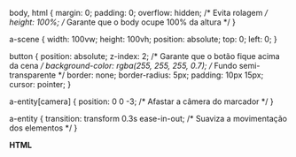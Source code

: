 body, html {
    margin: 0;
    padding: 0;
    overflow: hidden; /* Evita rolagem */
    height: 100%; /* Garante que o body ocupe 100% da altura */
}

a-scene {
    width: 100vw;
    height: 100vh;
    position: absolute;
    top: 0;
    left: 0;
}

button {
    position: absolute;
    z-index: 2; /* Garante que o botão fique acima da cena */
    background-color: rgba(255, 255, 255, 0.7); /* Fundo semi-transparente */
    border: none;
    border-radius: 5px;
    padding: 10px 15px;
    cursor: pointer;
}

a-entity[camera] {
    position: 0 0 -3; /* Afastar a câmera do marcador */
}

a-entity {
    transition: transform 0.3s ease-in-out; /* Suaviza a movimentação dos elementos */
}


**HTML**

<a-entity id="gauge-OEE" position="-1.5 0 0" scale="1.2 1.2 1.2" material="color: blue;">
<a-plane position="0 0 0" rotation="-90 0 0" width="1" height="1" color="blue"></a-plane>

<!DOCTYPE html>
<html lang="pt-br">
<head>
    <meta charset="UTF-8">
    <meta name="viewport" content="width=device-width, initial-scale=1.0, maximum-scale=1.0, user-scalable=no">
    <title>AR KPI Dashboard</title>
    <script src="https://aframe.io/releases/1.2.0/aframe.min.js"></script>
    <script src="https://cdn.rawgit.com/jeromeetienne/AR.js/master/aframe/build/aframe-ar.js"></script>
    <script>
         AFRAME.registerComponent('draggable', {
        schema: {
          startPos: {type: 'vec3', default: {x: 0, y: 0, z: 0}},
          isDragging: {type: 'boolean', default: false}
        },

        init: function () {
          this.startPos = new THREE.Vector3();
          this.el.addEventListener('mousedown', this.onMouseDown.bind(this));
          this.el.addEventListener('mouseup', this.onMouseUp.bind(this));
          this.el.addEventListener('mouseleave', this.onMouseUp.bind(this));
          this.el.addEventListener('touchstart', this.onMouseDown.bind(this));
          this.el.addEventListener('touchend', this.onMouseUp.bind(this));
        },

        onMouseDown: function (evt) {
          this.data.isDragging = true;
          this.startPos.copy(this.el.object3D.position);
          this.el.sceneEl.addEventListener('mousemove', this.onMouseMove.bind(this));
          this.el.sceneEl.addEventListener('touchmove', this.onMouseMove.bind(this));
        },

        onMouseUp: function (evt) {
          this.data.isDragging = false;
          this.el.sceneEl.removeEventListener('mousemove', this.onMouseMove.bind(this));
          this.el.sceneEl.removeEventListener('touchmove', this.onMouseMove.bind(this));
        },

        onMouseMove: function (evt) {
          if (this.data.isDragging) {
            const mouse = new THREE.Vector2();
            const rect = this.el.sceneEl.canvas.getBoundingClientRect();
            mouse.x = ((evt.clientX - rect.left) / rect.width) * 2 - 1;
            mouse.y = -((evt.clientY - rect.top) / rect.height) * 2 + 1;

            const raycaster = new THREE.Raycaster();
            raycaster.setFromCamera(mouse, this.el.sceneEl.camera);
            const intersection = raycaster.intersectObjects(this.el.sceneEl.object3D.children);

            if (intersection.length > 0) {
              const newPos = intersection[0].point;
              this.el.object3D.position.set(newPos.x, newPos.y, newPos.z);
            }
          }
        }
      });

        function getRandomInitialValue() {
            return Math.floor(Math.random() * 101);
        }

        function getRandomValue(currentValue) {
            const randomChange = Math.floor(Math.random() * 11) - 5;
            let newValue = currentValue + randomChange;
            newValue = Math.max(0, Math.min(newValue, 100));
            return newValue;
        }

        function updateGauge(value, textId, ringId) {
            const textEntity = document.getElementById(textId);
            textEntity.setAttribute('value', textId.split('-')[1] + ': ' + value + '%');

            const ringEntity = document.getElementById(ringId);
            const greenValue = Math.floor((value / 100) * 255);
            const redValue = 255 - greenValue;
            const color = rgb($,{redValue}, $,{greenValue}, 0);
            ringEntity.setAttribute('color', color);

            const thetaLength = (value / 100) * 360;
            ringEntity.setAttribute('theta-length', thetaLength);
        }

        function initializeGauges() {
            let oeeValue = getRandomInitialValue();
            let dispValue = getRandomInitialValue();
            let perfValue = getRandomInitialValue();
            let qualValue = getRandomInitialValue();

            updateGauge(oeeValue, 'text-OEE', 'ring-OEE');
            updateGauge(dispValue, 'text-Disponibilidade', 'ring-Disponibilidade');
            updateGauge(perfValue, 'text-Performance', 'ring-Performance');
            updateGauge(qualValue, 'text-Qualidade', 'ring-Qualidade');
        }

        function randomUpdate() {
            let oeeValue = parseInt(document.getElementById('text-OEE').getAttribute('value').split(': ')[1].replace('%', ''));
            let dispValue = parseInt(document.getElementById('text-Disponibilidade').getAttribute('value').split(': ')[1].replace('%', ''));
            let perfValue = parseInt(document.getElementById('text-Performance').getAttribute('value').split(': ')[1].replace('%', ''));
            let qualValue = parseInt(document.getElementById('text-Qualidade').getAttribute('value').split(': ')[1].replace('%', ''));

            oeeValue = getRandomValue(oeeValue);
            dispValue = getRandomValue(dispValue);
            perfValue = getRandomValue(perfValue);
            qualValue = getRandomValue(qualValue);

            updateGauge(oeeValue, 'text-OEE', 'ring-OEE');
            updateGauge(dispValue, 'text-Disponibilidade', 'ring-Disponibilidade');
            updateGauge(oeeValue, 'text-Performance', 'ring-Performance');
            updateGauge(qualValue, 'text-Qualidade', 'ring-Qualidade');
        }

        document.getElementById('status-button').addEventListener('click', () => {
            const gaugesGroup = document.getElementById('gauges-group');
            gaugesGroup.setAttribute('visible', !gaugesGroup.getAttribute('visible'));
        });

        document.getElementById('manut-button').addEventListener('click', initializeGauges);

        window.onload = initializeGauges;
        setInterval(randomUpdate, 2000);
    </script>
    <style>
        a-scene {
            width: 100vw;
            height: 100vh;
            position: absolute;
            top: 0;
            left: 0;
        }
        body, html {
            margin: 0;
            padding: 0;
            overflow: hidden;
        }
    </style>
</head>
<body>
    <a-scene embedded arjs="sourceType: webcam; videoTexture: true;">
        <a-box id="status-button" position="0 1 -3" depth="0.3" height="0.3" width="0.5" color="green" cursor-listener-draggable>
            <a-text value="Status" align="center" position="0 0.5 0"></a-text>
        </a-box>

        <a-box id="manut-button" position="1 1 -3" depth="0.3" height="0.3" width="0.5" color="blue" cursor-listener-draggable>
            <a-text value="Manutencao" align="center" position="0 0.5 0"></a-text>
        </a-box>

        <a-entity id="gauges-group" visible="false">
            <a-entity id="gauge-OEE" position="-1.5 0.5 -3" scale="1.2 1.2 1.2">
                <a-ring id="ring-OEE" color="blue" radius-inner="0.5" radius-outer="0.6" theta-start="0" theta-length="0"></a-ring>
                <a-text id="text-OEE" value="OEE: 0%" position="0 0.8 0" align="center" color="white"></a-text>
            </a-entity>

            <a-entity id="gauge-Disponibilidade" position="-0.5 0.5 -3" scale="1.2 1.2 1.2">
                <a-ring id="ring-Disponibilidade" color="orange" radius-inner="0.5" radius-outer="0.6" theta-start="0" theta-length="0"></a-ring>
                <a-text id="text-Disponibilidade" value="Disp: 0%" position="0 0.8 0" align="center" color="white"></a-text>
            </a-entity>

            <a-entity id="gauge-Performance" position="0.5 0.5 -3" scale="1.2 1.2 1.2">
                <a-ring id="ring-Performance" color="green" radius-inner="0.5" radius-outer="0.6" theta-start="0" theta-length="0"></a-ring>
                <a-text id="text-Performance" value="Perf: 0%" position="0 0.8 0" align="center" color="white"></a-text>
            </a-entity>

            <a-entity id="gauge-Qualidade" position="1.5 0.5 -3" scale="1.2 1.2 1.2">
                <a-ring id="ring-Qualidade" color="yellow" radius-inner="0.5" radius-outer="0.6" theta-start="0" theta-length="0"></a-ring>
                <a-text id="text-Qualidade" value="Qual: 0%" position="0 0.8 0" align="center" color="white"></a-text>
            </a-entity>
        </a-entity>

        <a-entity camera></a-entity>
    </a-scene>

</body>
</html>